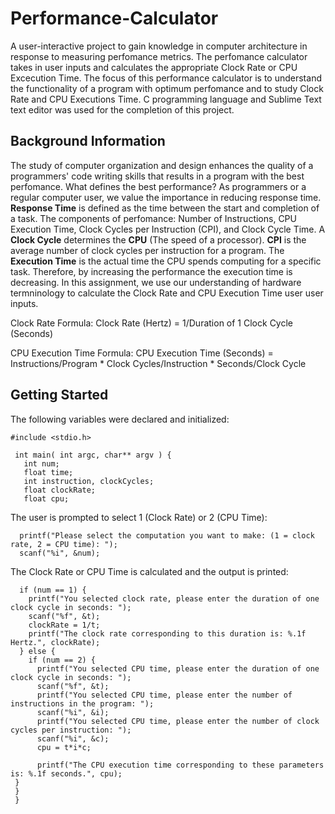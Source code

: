 # Performance-Calculator
A user-interactive project to gain knowledge in computer architecture in response to measuring perfomance metrics. The perfomance calculator takes in user inputs and calculates the appropriate Clock Rate or CPU Excecution Time. The focus of this performance calculator is to understand the functionality of a program with optimum perfomance and to study Clock Rate and CPU Executions Time. C programming language and Sublime Text text editor was used for the completion of this project.
## Background Information
The study of computer organization and design enhances the quality of a programmers' code writing skills that results in a program with the best perfomance. What defines the best performance? As programmers or a regular computer user, we value the importance in reducing response time. **Response Time** is defined as the time between the start and completion of a task. The components of perfomance: Number of Instructions, CPU Execution Time, Clock Cycles per Instruction (CPI), and Clock Cycle Time. A **Clock Cycle** determines the **CPU** (The speed of a processor). **CPI** is the average number of clock cycles per instruction for a program. The **Execution Time** is the actual time the CPU spends computing for a specific task. Therefore, by increasing the performance the execution time is decreasing. In this assignment, we use our understanding of hardware termninology to calculate the Clock Rate and CPU Execution Time user user inputs.

Clock Rate Formula:
Clock Rate (Hertz) = 1/Duration of 1 Clock Cycle (Seconds)

CPU Execution Time Formula:
CPU Execution Time (Seconds) = Instructions/Program * Clock Cycles/Instruction * Seconds/Clock Cycle
## Getting Started
The following variables were declared and initialized:
    
    #include <stdio.h>

     int main( int argc, char** argv ) {
       int num;
       float time;
       int instruction, clockCycles;
       float clockRate;
       float cpu;
The user is prompted to select 1 (Clock Rate) or 2 (CPU Time):

      printf("Please select the computation you want to make: (1 = clock rate, 2 = CPU time): ");
      scanf("%i", &num);
      
The Clock Rate or CPU Time is calculated and the output is printed:

      if (num == 1) {
        printf("You selected clock rate, please enter the duration of one clock cycle in seconds: ");
        scanf("%f", &t);
        clockRate = 1/t;
        printf("The clock rate corresponding to this duration is: %.1f Hertz.", clockRate);
      } else {
        if (num == 2) {
          printf("You selected CPU time, please enter the duration of one clock cycle in seconds: ");
          scanf("%f", &t);
          printf("You selected CPU time, please enter the number of instructions in the program: ");
          scanf("%i", &i);
          printf("You selected CPU time, please enter the number of clock cycles per instruction: ");
          scanf("%i", &c);
          cpu = t*i*c;

		  printf("The CPU execution time corresponding to these parameters is: %.1f seconds.", cpu);
     }
     }
     }
